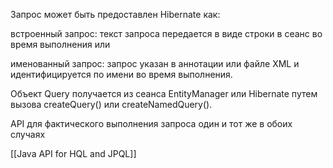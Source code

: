 Запрос может быть предоставлен Hibernate как:  
  
встроенный запрос: текст запроса передается в виде строки в сеанс во время выполнения или  
  
именованный запрос: запрос указан в аннотации или файле XML и идентифицируется по имени во время выполнения.  
  
Объект Query получается из сеанса EntityManager или Hibernate путем вызова createQuery() или createNamedQuery().  
  
API для фактического выполнения запроса один и тот же в обоих случаях

[[Java API for HQL and JPQL]]
